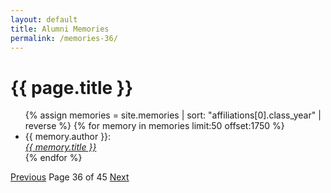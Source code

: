 ```yaml
---
layout: default
title: Alumni Memories
permalink: /memories-36/
---
```


<h1>{{ page.title }}</h1>

<ul>
  {% assign memories = site.memories | sort: "affiliations[0].class_year" | reverse %}
  {% for memory in memories limit:50 offset:1750 %}
    <li>
      {{ memory.author }}:<br><a href="{{ memory.url }}"><i>{{ memory.title }}</i></a>
    </li>
  {% endfor %}
</ul>

<nav class="pagination">
  <a href="/memories-35/">Previous</a>
  <span>Page 36 of 45</span>
  <a href="/memories-37/">Next</a>
</nav>
